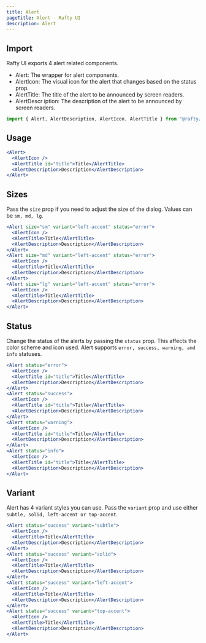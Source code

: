 ```yaml
---
title: Alert
pageTitle: Alert - Rafty UI
description: Alert
---
```


## Import

Rafty UI exports 4 alert related components.

- Alert: The wrapper for alert components.
- AlertIcon: The visual icon for the alert that changes based on the status prop.
- AlertTitle: The title of the alert to be announced by screen readers.
- AlertDescr iption: The description of the alert to be announced by screen readers.

```jsx
import { Alert, AlertDescription, AlertIcon, AlertTitle } from "@rafty/ui";
```

## Usage

```jsx
<Alert>
  <AlertIcon />
  <AlertTitle id="title">Title</AlertTitle>
  <AlertDescription>Description</AlertDescription>
</Alert>
```

## Sizes

Pass the `size` prop if you need to adjust the size of the dialog. Values can be `sm, md, lg`.

```jsx
<Alert size="sm" variant="left-accent" status="error">
  <AlertIcon />
  <AlertTitle>Title</AlertTitle>
  <AlertDescription>Description</AlertDescription>
</Alert>
<Alert size="md" variant="left-accent" status="error">
  <AlertIcon />
  <AlertTitle>Title</AlertTitle>
  <AlertDescription>Description</AlertDescription>
</Alert>
<Alert size="lg" variant="left-accent" status="error">
  <AlertIcon />
  <AlertTitle>Title</AlertTitle>
  <AlertDescription>Description</AlertDescription>
</Alert>
```

## Status

Change the status of the alerts by passing the `status` prop. This affects the color scheme and icon used. Alert supports `error, success, warning, and info` statuses.

```jsx
<Alert status="error">
  <AlertIcon />
  <AlertTitle id="title">Title</AlertTitle>
  <AlertDescription>Description</AlertDescription>
</Alert>
<Alert status="success">
  <AlertIcon />
  <AlertTitle id="title">Title</AlertTitle>
  <AlertDescription>Description</AlertDescription>
</Alert>
<Alert status="warning">
  <AlertIcon />
  <AlertTitle id="title">Title</AlertTitle>
  <AlertDescription>Description</AlertDescription>
</Alert>
<Alert status="info">
  <AlertIcon />
  <AlertTitle id="title">Title</AlertTitle>
  <AlertDescription>Description</AlertDescription>
</Alert>
```

## Variant

Alert has 4 variant styles you can use. Pass the `variant` prop and use either `subtle, solid, left-accent or top-accent`.

```jsx
<Alert status="success" variant="subtle">
  <AlertIcon />
  <AlertTitle>Title</AlertTitle>
  <AlertDescription>Description</AlertDescription>
</Alert>
<Alert status="success" variant="solid">
  <AlertIcon />
  <AlertTitle>Title</AlertTitle>
  <AlertDescription>Description</AlertDescription>
</Alert>
<Alert status="success" variant="left-accent">
  <AlertIcon />
  <AlertTitle>Title</AlertTitle>
  <AlertDescription>Description</AlertDescription>
</Alert>
<Alert status="success" variant="top-accent">
  <AlertIcon />
  <AlertTitle>Title</AlertTitle>
  <AlertDescription>Description</AlertDescription>
</Alert>
```
